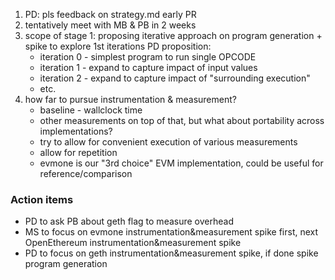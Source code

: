 1. PD: pls feedback on strategy.md early PR
2. tentatively meet with MB & PB in 2 weeks
3. scope of stage 1: proposing iterative approach on program generation + spike to explore 1st iterations PD proposition:
    - iteration 0 - simplest program to run single OPCODE
    - iteration 1 - expand to capture impact of input values
    - iteration 2 - expand to capture impact of "surrounding execution"
    - etc.
4. how far to pursue instrumentation & measurement?
    - baseline - wallclock time
    - other measurements on top of that, but what about portability across implementations?
    - try to allow for convenient execution of various measurements
    - allow for repetition
    - evmone is our "3rd choice" EVM implementation, could be useful for reference/comparison

### Action items

-   PD to ask PB about geth flag to measure overhead
-   MS to focus on evmone instrumentation&measurement spike first, next OpenEthereum instrumentation&measurement spike
-   PD to focus on geth instrumentation&measurement spike, if done spike program generation
